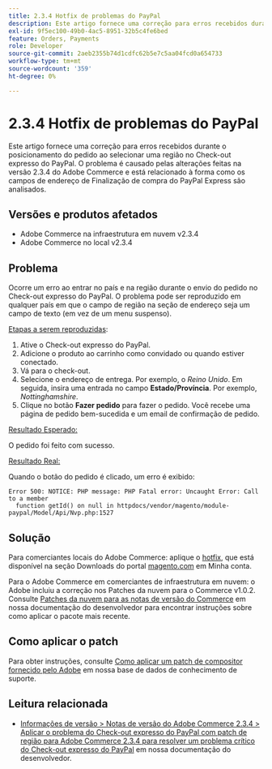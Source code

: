 ```yaml
---
title: 2.3.4 Hotfix de problemas do PayPal
description: Este artigo fornece uma correção para erros recebidos durante o posicionamento do pedido ao selecionar uma região no Check-out expresso do PayPal. O problema é causado pelas alterações feitas na versão 2.3.4 do Adobe Commerce e está relacionado à forma como os campos de endereço de Finalização de compra do PayPal Express são analisados.
exl-id: 9f5ec100-49b0-4ac5-8951-32b5c4fe6bed
feature: Orders, Payments
role: Developer
source-git-commit: 2aeb2355b74d1cdfc62b5e7c5aa04fcd0a654733
workflow-type: tm+mt
source-wordcount: '359'
ht-degree: 0%

---
```


# 2.3.4 Hotfix de problemas do PayPal

Este artigo fornece uma correção para erros recebidos durante o posicionamento do pedido ao selecionar uma região no Check-out expresso do PayPal. O problema é causado pelas alterações feitas na versão 2.3.4 do Adobe Commerce e está relacionado à forma como os campos de endereço de Finalização de compra do PayPal Express são analisados.

## Versões e produtos afetados

* Adobe Commerce na infraestrutura em nuvem v2.3.4
* Adobe Commerce no local v2.3.4

## Problema

Ocorre um erro ao entrar no país e na região durante o envio do pedido no Check-out expresso do PayPal. O problema pode ser reproduzido em qualquer país em que o campo de região na seção de endereço seja um campo de texto (em vez de um menu suspenso).

<u>Etapas a serem reproduzidas</u>:

1. Ative o Check-out expresso do PayPal.
1. Adicione o produto ao carrinho como convidado ou quando estiver conectado.
1. Vá para o check-out.
1. Selecione o endereço de entrega. Por exemplo, o *Reino Unido*. Em seguida, insira uma entrada no campo **Estado/Província**. Por exemplo, *Nottinghamshire*.
1. Clique no botão **Fazer pedido** para fazer o pedido. Você recebe uma página de pedido bem-sucedida e um email de confirmação de pedido.

<u>Resultado Esperado:</u>

O pedido foi feito com sucesso.

<u>Resultado Real:</u>

Quando o botão do pedido é clicado, um erro é exibido:

```
Error 500: NOTICE: PHP message: PHP Fatal error: Uncaught Error: Call to a member
  function getId() on null in httpdocs/vendor/magento/module-paypal/Model/Api/Nvp.php:1527
```

## Solução

Para comerciantes locais do Adobe Commerce: aplique o [hotfix](https://magento.com/tech-resources/download#download2353), que está disponível na seção Downloads do portal [magento.com](https://magento.com) em Minha conta.

Para o Adobe Commerce em comerciantes de infraestrutura em nuvem: o Adobe incluiu a correção nos Patches da nuvem para o Commerce v1.0.2. Consulte [Patches da nuvem para as notas de versão do Commerce](https://experienceleague.adobe.com/en/docs/commerce-cloud-service/user-guide/release-notes/cloud-patches?itm_source=devdocs&amp;itm_medium=quick_search&amp;itm_campaign=federated_search&amp;itm_term=cloud%20patche) em nossa documentação do desenvolvedor para encontrar instruções sobre como aplicar o pacote mais recente.

## Como aplicar o patch

Para obter instruções, consulte [Como aplicar um patch de compositor fornecido pelo Adobe](/help/how-to/general/how-to-apply-a-composer-patch-provided-by-magento.md) em nossa base de dados de conhecimento de suporte.

## Leitura relacionada

* [Informações de versão > Notas de versão do Adobe Commerce 2.3.4 > Aplicar o problema do Check-out expresso do PayPal com patch de região para Adobe Commerce 2.3.4 para resolver um problema crítico do Check-out expresso do PayPal](https://commerce-docs.github.io/devdocs-archive/2.3/guides/v2.3/release-notes/release-notes-2-3-4-commerce.html#apply-the-paypal-express-checkout-issue-with-region-patch-for-magento-234-to-address-a-critical-paypal-express-checkout-issue) em nossa documentação do desenvolvedor.

